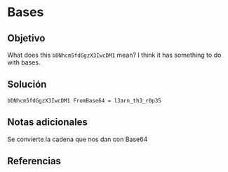 # Bases

## Objetivo
What does this `bDNhcm5fdGgzX3IwcDM1` mean? I think it has something to do with bases.
## Solución
```
bDNhcm5fdGgzX3IwcDM1 FromBase64 = l3arn_th3_r0p35
```
## Notas adicionales
Se convierte la cadena que nos dan con Base64
## Referencias